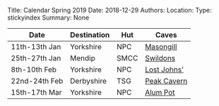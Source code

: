 Title: Calendar Spring 2019
Date: 2018-12-29
Authors:
Location:
Type: stickyindex
Summary: None

|Date              | Destination                          | Hut                                                                                  | Caves  |
| ---              |  ---                                 | ---                                                                                  |  ---  |
| 11th-13th Jan | Yorkshire | NPC | [Masongill](https://union.ic.ac.uk/rcc/caving/caves/?search=Marble%20Steps) |
| 25th-27th Jan | Mendip | SMCC | [Swildons](https://union.ic.ac.uk/rcc/caving/caves/?search=Central%20Mendip) |
| 8th-10th Feb  | Yorkshire | NPC | [Lost Johns'](https://union.ic.ac.uk/rcc/caving/caves/?search=lost%20johns) |
| 22nd-24th Feb | Derbyshire | TSG | [Peak Cavern](https://union.ic.ac.uk/rcc/caving/caves/?search=peak%20cavern) |
| 15th-17th Mar | Yorkshire | NPC | [Alum Pot](https://union.ic.ac.uk/rcc/caving/caves/?search=alum) |
